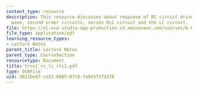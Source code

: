 ```yaml
---
content_type: resource
description: This resource discusses about response of RC circuit driven by a square
  wave, second order circuits, series RLC circuit and the LC circuit.
file: https://ol-ocw-studio-app-production.s3.amazonaws.com/courses/6-071j-introduction-to-electronics-signals-and-measurement-spring-2006/3021be47ce51060507c5fa54373f2d78_trns1_rc_lc_rlc1.pdf
file_type: application/pdf
learning_resource_types:
- Lecture Notes
parent_title: Lecture Notes
parent_type: CourseSection
resourcetype: Document
title: trns1_rc_lc_rlc1.pdf
type: OCWFile
uid: 3021be47-ce51-0605-07c5-fa54373f2d78
---
```

